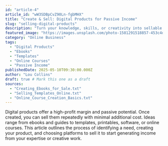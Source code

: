 ```yaml
---
id: "article-4"
article_id: "wW3SDBpCvZ90Ln-fgbMHX"
title: "Create & Sell: Digital Products for Passive Income"
slug: "selling-digital-products"
description: "Turn your knowledge, skills, or creativity into sellable digital products like ebooks, templates, or courses."
featured_image: "https://images.unsplash.com/photo-1581291518857-453c4d6d58a0?auto=format&fit=crop&w=803&q=80"
category: "Online Business"
tags:
  - "Digital Products"
  - "Ebooks"
  - "Templates"
  - "Online Courses"
  - "Passive Income"
publishedDate: 2025-05-10T09:30:00.000Z
author: "Lou Collins"
draft: true # Mark this one as a draft
sources:
  - "Creating_Ebooks_for_Sale.txt"
  - "Selling_Templates_Online.txt"
  - "Online_Course_Creation_Basics.txt"
---
```


Digital products offer a high-profit margin and passive potential. Once created, you can sell them repeatedly with minimal additional cost. Ideas range from ebooks and guides to templates, printables, software, or online courses. This article outlines the process of identifying a need, creating your product, and choosing platforms to sell it to start generating income from your expertise or creative work.